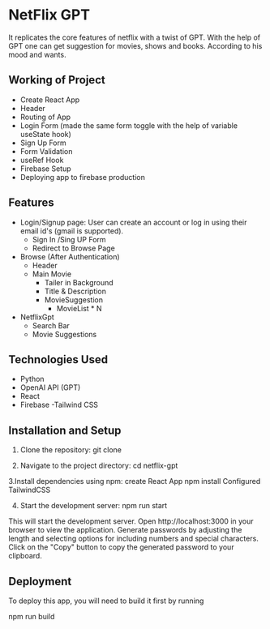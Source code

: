# NetFlix GPT
It replicates the core features of netflix with a twist of GPT.
With the help of GPT one can get suggestion  for movies, shows and books. 
According to his mood and wants.

## Working of Project
- Create React App
- Header
- Routing of App
- Login Form  (made the same form toggle  with the help of variable useState hook)
- Sign Up Form
- Form Validation
- useRef Hook
- Firebase Setup
- Deploying app to firebase  production


## Features
- Login/Signup page: User can create an account or log in using their email id's (gmail is supported).
     - Sign In /Sing UP Form
     - Redirect to Browse Page
- Browse (After Authentication)
   - Header
   - Main Movie
      - Tailer in Background
      - Title & Description
      - MovieSuggestion
           - MovieList * N
- NetflixGpt
   - Search Bar
   - Movie Suggestions


## Technologies Used
- Python
- OpenAI API (GPT)
- React
- Firebase
-Tailwind CSS

## Installation and Setup
1. Clone the repository:
git clone

2. Navigate to the project directory: cd netflix-gpt

3.Install dependencies using npm:
create React App
npm install
Configured TailwindCSS

4. Start the development server:
 npm run start 

This will start the development server. Open http://localhost:3000 in your browser to view the application.
Generate passwords by adjusting the length and selecting options for including numbers and special characters.
Click on the "Copy" button to copy the generated password to your clipboard.

## Deployment
To deploy this app, you will need to build it first by running

npm run build